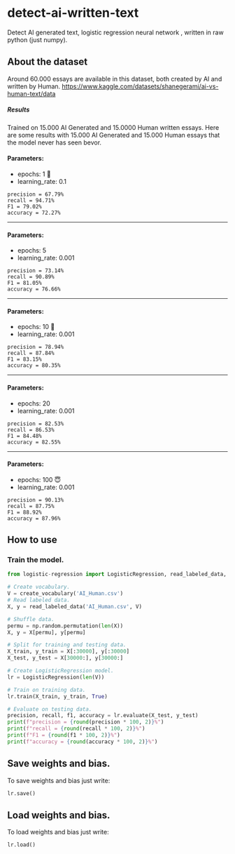 # detect-ai-written-text
Detect AI generated text, logistic regression neural network , written in raw python (just numpy).

## About the dataset
Around 60.000 essays are available in this dataset, both created by AI and written by Human.
https://www.kaggle.com/datasets/shanegerami/ai-vs-human-text/data

##### Results
Trained on 15.000 AI Generated and 15.0000 Human written essays.
Here are some results with 15.000 AI Generated and 15.000 Human essays that the model never has seen bevor.

#### Parameters:
- epochs: 1 🥱
- learning_rate: 0.1

```shell
precision = 67.79%
recall = 94.71%
F1 = 79.02%
accuracy = 72.27%
```
--------------------------------
#### Parameters:
- epochs: 5
- learning_rate: 0.001

```shell
precision = 73.14%
recall = 90.89%
F1 = 81.05%
accuracy = 76.66%
```
--------------------------------
#### Parameters:
- epochs: 10 🤭
- learning_rate: 0.001

```shell
precision = 78.94%
recall = 87.84%
F1 = 83.15%
accuracy = 80.35%
```
--------------------------------
#### Parameters:
- epochs: 20
- learning_rate: 0.001

```shell
precision = 82.53%
recall = 86.53%
F1 = 84.48%
accuracy = 82.55%
```
--------------------------------
#### Parameters:
- epochs: 100 😇
- learning_rate: 0.001

```shell
precision = 90.13%
recall = 87.75%
F1 = 88.92%
accuracy = 87.96%
```

## How to use

### Train the model.
```python
from logistic-regression import LogisticRegression, read_labeled_data, create_vocabulary

# Create vocabulary.
V = create_vocabulary('AI_Human.csv')
# Read labeled data.
X, y = read_labeled_data('AI_Human.csv', V)

# Shuffle data. 
permu = np.random.permutation(len(X)) 
X, y = X[permu], y[permu]

# Split for training and testing data.
X_train, y_train = X[:30000], y[:30000]
X_test, y_test = X[30000:], y[30000:]

# Create LogisticRegression model.
lr = LogisticRegression(len(V))

# Train on training data. 
lr.train(X_train, y_train, True)

# Evaluate on testing data. 
precision, recall, f1, accuracy = lr.evaluate(X_test, y_test)
print(f"precision = {round(precision * 100, 2)}%")
print(f"recall = {round(recall * 100, 2)}%")
print(f"F1 = {round(f1 * 100, 2)}%")
print(f"accuracy = {round(accuracy * 100, 2)}%")
```

## Save weights and bias.
To save weights and bias just write:
```python
lr.save()
```
## Load weights and bias.
To load weights and bias just write:
```python
lr.load()
```

